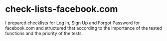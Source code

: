 # check-lists-facebook.com

I prepared checklists for Log In, Sign Up and Forgot Password for facebook.com and structured that according to the importance of the tested functions and the priority of the tests. 
